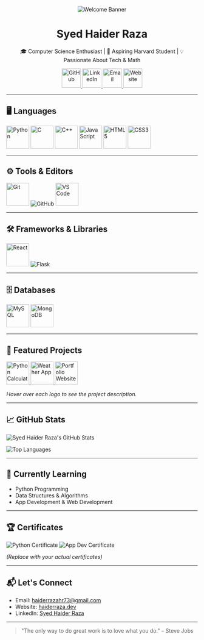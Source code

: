<p align="center">
  <img src="https://img.shields.io/badge/🚀%20Welcome%20to%20My%20GitHub-✨-FF5733?style=for-the-badge&logo=github" alt="Welcome Banner"/>
</p>

<h1 align="center">Syed Haider Raza</h1>
<p align="center">
  🎓 Computer Science Enthusiast | 🚀 Aspiring Harvard Student | 💡 Passionate About Tech & Math
</p>

<p align="center">
  <a href="https://github.com/SyedHaiderRaza110" title="GitHub Profile">
    <img src="https://cdn.jsdelivr.net/gh/devicons/devicon/icons/github/github-original.svg" width="50" height="50" alt="GitHub"/>
  </a>
  <a href="https://www.linkedin.com/in/syed-haider-raza110" title="LinkedIn Profile">
    <img src="https://cdn.jsdelivr.net/gh/devicons/devicon/icons/linkedin/linkedin-original.svg" width="50" height="50" alt="LinkedIn"/>
  </a>
  <a href="mailto:haiderrazahr73@gmail.com" title="Email">
    <img src="https://cdn.jsdelivr.net/gh/simple-icons/simple-icons/icons/gmail.svg" width="50" height="50" alt="Email"/>
  </a>
  <a href="https://haiderraza.dev" title="Website">
    <img src="https://cdn.jsdelivr.net/gh/devicons/devicon/icons/google/google-original.svg" width="50" height="50" alt="Website"/>
  </a>
</p>

---

## 🖥️ Languages

<p align="left">
  <img src="https://cdn.jsdelivr.net/gh/devicons/devicon/icons/python/python-original.svg" title="Python" width="60" height="60"/>
  <img src="https://cdn.jsdelivr.net/gh/devicons/devicon/icons/c/c-original.svg" title="C" width="60" height="60"/>
  <img src="https://cdn.jsdelivr.net/gh/devicons/devicon/icons/cplusplus/cplusplus-original.svg" title="C++" width="60" height="60"/>
  <img src="https://cdn.jsdelivr.net/gh/devicons/devicon/icons/javascript/javascript-original.svg" title="JavaScript" width="60" height="60"/>
  <img src="https://cdn.jsdelivr.net/gh/devicons/devicon/icons/html5/html5-original.svg" title="HTML5" width="60" height="60"/>
  <img src="https://cdn.jsdelivr.net/gh/devicons/devicon/icons/css3/css3-original.svg" title="CSS3" width="60" height="60"/>
</p>

---

## ⚙️ Tools & Editors

<p align="left">
  <img src="https://cdn.jsdelivr.net/gh/devicons/devicon/icons/git/git-original.svg" title="Git" width="60" height="60"/>
  <img src="https://img.shields.io/badge/GitHub-181717?style=for-the-badge&logo=github&logoColor=white" title="GitHub"/>
  <img src="https://cdn.jsdelivr.net/gh/devicons/devicon/icons/vscode/vscode-original.svg" title="VS Code" width="60" height="60"/>
</p>

---

## 🛠️ Frameworks & Libraries

<p align="left">
  <img src="https://cdn.jsdelivr.net/gh/devicons/devicon/icons/react/react-original.svg" title="React" width="60" height="60"/>
  <img src="https://img.shields.io/badge/Flask-000000?style=for-the-badge&logo=flask&logoColor=white" title="Flask"/>
</p>

---

## 🗄️ Databases

<p align="left">
  <img src="https://cdn.jsdelivr.net/gh/devicons/devicon/icons/mysql/mysql-original.svg" title="MySQL" width="60" height="60"/>
  <img src="https://cdn.jsdelivr.net/gh/devicons/devicon/icons/mongodb/mongodb-original.svg" title="MongoDB" width="60" height="60"/>
</p>

---

## 📌 Featured Projects

<p align="left">
  <a href="https://github.com/SyedHaiderRaza110/Python-Calculator" title="Python Calculator: A simple calculator project">
    <img src="https://cdn.jsdelivr.net/gh/devicons/devicon/icons/python/python-original.svg" width="60" height="60" alt="Python Calculator"/>
  </a>
  <a href="https://github.com/SyedHaiderRaza110/Weather-App" title="Weather App: React-based weather application fetching live data">
    <img src="https://cdn.jsdelivr.net/gh/devicons/devicon/icons/react/react-original.svg" width="60" height="60" alt="Weather App"/>
  </a>
  <a href="https://github.com/SyedHaiderRaza110/Personal-Website" title="Personal Portfolio Website: Built with JavaScript">
    <img src="https://cdn.jsdelivr.net/gh/devicons/devicon/icons/javascript/javascript-original.svg" width="60" height="60" alt="Portfolio Website"/>
  </a>
</p>

<p align="left">
  <i>Hover over each logo to see the project description.</i>
</p>

---

## 📈 GitHub Stats

![Syed Haider Raza's GitHub Stats](https://github-readme-stats.vercel.app/api?username=SyedHaiderRaza110&show_icons=true&hide_title=true&count_private=true&hide=prs&theme=radical)

![Top Languages](https://github-readme-stats.vercel.app/api/top-langs/?username=SyedHaiderRaza110&langs_count=10&layout=compact&theme=radical)

---

## 🌱 Currently Learning

- Python Programming  
- Data Structures & Algorithms  
- App Development & Web Development  

---

## 🏆 Certificates

<p>
  <img src="https://img.shields.io/badge/Python-Certificate-3670A0?style=for-the-badge&logo=python&logoColor=white" alt="Python Certificate"/>
  <img src="https://img.shields.io/badge/App-Development-Certificate-F7DF1E?style=for-the-badge&logo=appveyor&logoColor=white" alt="App Dev Certificate"/>
</p>

*(Replace with your actual certificates)*

---

## 📬 Let's Connect

- Email: haiderrazahr73@gmail.com  
- Website: [haiderraza.dev](https://haiderraza.dev)  
- LinkedIn: [Syed Haider Raza](https://www.linkedin.com/in/syed-haider-raza110)

---

> "The only way to do great work is to love what you do." – Steve Jobs

